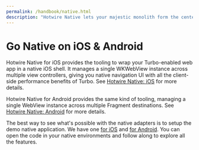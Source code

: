 ```yaml
---
permalink: /handbook/native.html
description: "Hotwire Native lets your majestic monolith form the center of your native iOS and Android apps, with seamless transitions between web and native sections."
---
```


# Go Native on iOS & Android

Hotwire Native for iOS provides the tooling to wrap your Turbo-enabled web app in a native iOS shell. It manages a single WKWebView instance across multiple view controllers, giving you native navigation UI with all the client-side performance benefits of Turbo. See <a href="https://github.com/hotwired/hotwire-native-ios/">Hotwire Native: iOS</a> for more details.

Hotwire Native for Android provides the same kind of tooling, managing a single WebView instance across multiple Fragment destinations. See <a href="https://github.com/hotwired/hotwire-native-android/">Hotwire Native: Android</a> for more details.

The best way to see what's possible with the native adapters is to setup the demo native application. We have one [for iOS](https://native.hotwired.dev/ios/getting-started) and [for Android](https://native.hotwired.dev/android/getting-started). You can open the code in your native environments and follow along to explore all the features.
